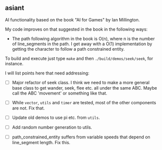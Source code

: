 ## asiant

AI functionality based on the book "AI for Games" by Ian Millington.

My code improves on that suggested in the book in the following ways:
- The path following algorithm in the book is O(n), where n is the number of line_segments in the path.  I get away with a O(1) implementation by getting the character to
follow a path constrained entity.

To build and execute just type `make` and then `./build/demos/seek/seek`, for instance.

I will list points here that need addressing:

- [ ] Major refactor of seek class. I think we need to make a more general base class to get wander, seek, flee etc. all
under the same ABC. Maybe call the ABC 'movement' or something like that.

- [ ] While `vector`, `utils` and `timer` are tested, most of the other components are not. Fix that.
- [ ] Update old demos to use pi etc. from `utils`.
- [ ] Add random number generation to utils.
- [ ] path_constrained_entity suffers from variable speeds that depend on line_segment length. Fix this.
